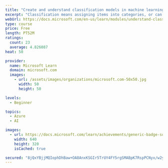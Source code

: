 ```yaml
---
title: "Create and understand classification models in machine learning"
excerpt: "Classification means assigning items into categories, or can also be thought of automated decision making. Here we introduce classification models through logistic regression, providing you with a stepping-stone toward more complex and exciting classification methods."
webUrl: https://docs.microsoft.com/en-us/learn/modules/understand-classification-machine-learning/
type: course
price: Free
length: PT52M
ratings:
  count: 23
  average: 4.826087
heat: 50

provider:
  name: Microsoft Learn
  domain: microsoft.com
  images:
    - url: /assets/images/organizations/microsoft.com-50x50.jpg
      width: 50
      height: 50

levels:
  - Beginner

topics:
  - Azure
  - AI

images:
  - url: https://docs.microsoft.com/learn/achievements/generic-badge-social.png
    width: 640
    height: 320
    isCached: true

secured: "8jQxYBjjMQIophDhBaw+OA8AnxKSGIr5TrUY4FY5rgSMABpK7RspPCNyx/w2yuY+j+MbFVJTwg4hfQ2dCs5hplK6sTI84dpZ0Fahy/cXp4+TIG8aYX2ZSYuMFvHLpaW0em1YSuu3IZBh1PQvdpM5CDD3yS4+eK8AUtQtSWgkUNLDHdMP/VI90GZhn0xPn55gaPLApzDMidvq6vM5oTTI5d1f7TwEcf+SQSyRJn9725yqHtY4Pfj1DmQQ5SB4iLBXTIr4oPKJ71/FHuVF1R0t1kO69CIBchoI/MxHLeaRTMupT0XhatCcb3FD9QbBuf5g6ZVnWV6Pk8ul3UlK4jeN8qGUA6Soo0Pr2oguXY+rugBNeMY3Yf2VgwWV0ns7Y+r5/HFK7cOuFCtRaEZGgci3b9WPjRHREhL7TGlmmoDF0ho=;jLMloBTWcUcAuESDDJqjTA=="
---
```


